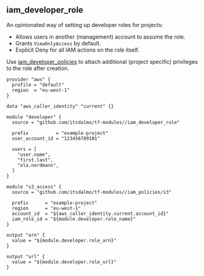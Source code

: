 ## iam\_developer\_role

An opinionated way of setting up developer roles for projects:

- Allows users in another (management) account to assume the role.
- Grants `ViewOnlyAccess` by default.
- Explicit Deny for all IAM actions on the role itself.

Use [iam\_developer\_policies](../iam_developer_policies/README.md) to attach
additional (project specific) privileges to the role after creation.

```hcl
provider "aws" {
  profile = "default"
  region  = "eu-west-1"
}

data "aws_caller_identity" "current" {}

module "developer" {
  source = "github.com/itsdalmo/tf-modules//iam_developer_role"

  prefix          = "example-project"
  user_account_id = "123456789101"

  users = [
    "user.name",
    "first.last",
    "ola.nordmann",
  ]
}

module "s3_access" {
  source = "github.com/itsdalmo/tf-modules//iam_policies/s3"

  prefix      = "example-project"
  region      = "eu-west-1"
  account_id  = "${aws_caller_identity.current.account_id}"
  iam_role_id = "${module.developer.role_name}"
}

output "arn" {
  value = "${module.developer.role_arn}"
}

output "url" {
  value = "${module.developer.role_url}"
}
```
